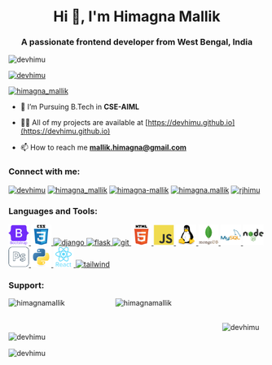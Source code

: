 <h1 align="center">Hi 👋, I'm Himagna Mallik</h1>
<h3 align="center">A passionate frontend developer from West Bengal, India</h3>

<p align="left"> <img src="https://komarev.com/ghpvc/?username=devhimu&label=Profile%20views&color=0e75b6&style=flat" alt="devhimu" /> </p>

<p align="left"> <a href="https://github.com/ryo-ma/github-profile-trophy"><img src="https://github-profile-trophy.vercel.app/?username=devhimu" alt="devhimu" /></a> </p>

<p align="left"> <a href="https://twitter.com/himagna_mallik" target="blank"><img src="https://img.shields.io/twitter/follow/himagna_mallik?logo=twitter&style=for-the-badge" alt="himagna_mallik" /></a> </p>

- 🔭 I’m Pursuing B.Tech in **CSE-AIML**

- 👨‍💻 All of my projects are available at [https://devhimu.github.io](https://devhimu.github.io)

- 📫 How to reach me **mallik.himagna@gmail.com**

<h3 align="left">Connect with me:</h3>
<p align="left">
<a href="https://dev.to/devhimu" target="blank"><img align="center" src="https://raw.githubusercontent.com/rahuldkjain/github-profile-readme-generator/master/src/images/icons/Social/devto.svg" alt="devhimu" height="30" width="40" /></a>
<a href="https://twitter.com/himagna_mallik" target="blank"><img align="center" src="https://raw.githubusercontent.com/rahuldkjain/github-profile-readme-generator/master/src/images/icons/Social/twitter.svg" alt="himagna_mallik" height="30" width="40" /></a>
<a href="https://linkedin.com/in/himagna-mallik" target="blank"><img align="center" src="https://raw.githubusercontent.com/rahuldkjain/github-profile-readme-generator/master/src/images/icons/Social/linked-in-alt.svg" alt="himagna-mallik" height="30" width="40" /></a>
<a href="https://instagram.com/himagna.mallik" target="blank"><img align="center" src="https://raw.githubusercontent.com/rahuldkjain/github-profile-readme-generator/master/src/images/icons/Social/instagram.svg" alt="himagna.mallik" height="30" width="40" /></a>
<a href="https://www.youtube.com/c/rjhimu" target="blank"><img align="center" src="https://raw.githubusercontent.com/rahuldkjain/github-profile-readme-generator/master/src/images/icons/Social/youtube.svg" alt="rjhimu" height="30" width="40" /></a>
</p>

<h3 align="left">Languages and Tools:</h3>
<p align="left"> <a href="https://getbootstrap.com" target="_blank" rel="noreferrer"> <img src="https://raw.githubusercontent.com/devicons/devicon/master/icons/bootstrap/bootstrap-plain-wordmark.svg" alt="bootstrap" width="40" height="40"/> </a> <a href="https://www.w3schools.com/css/" target="_blank" rel="noreferrer"> <img src="https://raw.githubusercontent.com/devicons/devicon/master/icons/css3/css3-original-wordmark.svg" alt="css3" width="40" height="40"/> </a> <a href="https://www.djangoproject.com/" target="_blank" rel="noreferrer"> <img src="https://cdn.worldvectorlogo.com/logos/django.svg" alt="django" width="40" height="40"/> </a> <a href="https://flask.palletsprojects.com/" target="_blank" rel="noreferrer"> <img src="https://www.vectorlogo.zone/logos/pocoo_flask/pocoo_flask-icon.svg" alt="flask" width="40" height="40"/> </a> <a href="https://git-scm.com/" target="_blank" rel="noreferrer"> <img src="https://www.vectorlogo.zone/logos/git-scm/git-scm-icon.svg" alt="git" width="40" height="40"/> </a> <a href="https://www.w3.org/html/" target="_blank" rel="noreferrer"> <img src="https://raw.githubusercontent.com/devicons/devicon/master/icons/html5/html5-original-wordmark.svg" alt="html5" width="40" height="40"/> </a> <a href="https://developer.mozilla.org/en-US/docs/Web/JavaScript" target="_blank" rel="noreferrer"> <img src="https://raw.githubusercontent.com/devicons/devicon/master/icons/javascript/javascript-original.svg" alt="javascript" width="40" height="40"/> </a> <a href="https://www.linux.org/" target="_blank" rel="noreferrer"> <img src="https://raw.githubusercontent.com/devicons/devicon/master/icons/linux/linux-original.svg" alt="linux" width="40" height="40"/> </a> <a href="https://www.mongodb.com/" target="_blank" rel="noreferrer"> <img src="https://raw.githubusercontent.com/devicons/devicon/master/icons/mongodb/mongodb-original-wordmark.svg" alt="mongodb" width="40" height="40"/> </a> <a href="https://www.mysql.com/" target="_blank" rel="noreferrer"> <img src="https://raw.githubusercontent.com/devicons/devicon/master/icons/mysql/mysql-original-wordmark.svg" alt="mysql" width="40" height="40"/> </a> <a href="https://nodejs.org" target="_blank" rel="noreferrer"> <img src="https://raw.githubusercontent.com/devicons/devicon/master/icons/nodejs/nodejs-original-wordmark.svg" alt="nodejs" width="40" height="40"/> </a> <a href="https://www.photoshop.com/en" target="_blank" rel="noreferrer"> <img src="https://raw.githubusercontent.com/devicons/devicon/master/icons/photoshop/photoshop-line.svg" alt="photoshop" width="40" height="40"/> </a> <a href="https://www.python.org" target="_blank" rel="noreferrer"> <img src="https://raw.githubusercontent.com/devicons/devicon/master/icons/python/python-original.svg" alt="python" width="40" height="40"/> </a> <a href="https://reactjs.org/" target="_blank" rel="noreferrer"> <img src="https://raw.githubusercontent.com/devicons/devicon/master/icons/react/react-original-wordmark.svg" alt="react" width="40" height="40"/> </a> <a href="https://tailwindcss.com/" target="_blank" rel="noreferrer"> <img src="https://www.vectorlogo.zone/logos/tailwindcss/tailwindcss-icon.svg" alt="tailwind" width="40" height="40"/> </a> </p>

<h3 align="left">Support:</h3>
<p><a href="https://www.buymeacoffee.com/himagnamallik"> <img align="left" src="https://cdn.buymeacoffee.com/buttons/v2/default-yellow.png" height="50" width="210" alt="himagnamallik" /></a><a href="https://ko-fi.com/himagnamallik"> <img align="left" src="https://cdn.ko-fi.com/cdn/kofi3.png?v=3" height="50" width="210" alt="himagnamallik" /></a></p><br><br>

<p><img align="left" src="https://github-readme-stats.vercel.app/api/top-langs?username=devhimu&show_icons=true&locale=en&layout=compact" alt="devhimu" /></p>

<p>&nbsp;<img align="center" src="https://github-readme-stats.vercel.app/api?username=devhimu&show_icons=true&locale=en" alt="devhimu" /></p>

<p><img align="center" src="https://github-readme-streak-stats.herokuapp.com/?user=devhimu&" alt="devhimu" /></p>
